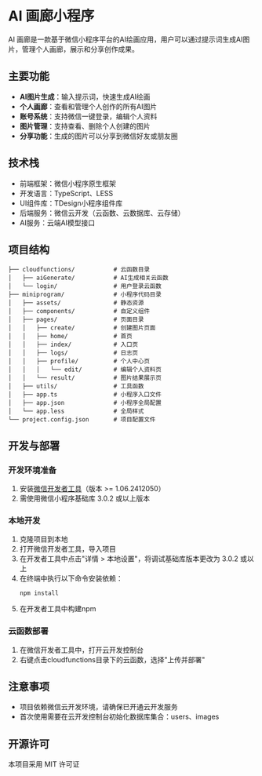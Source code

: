 # AI 画廊小程序

AI 画廊是一款基于微信小程序平台的AI绘画应用，用户可以通过提示词生成AI图片，管理个人画廊，展示和分享创作成果。

## 主要功能

- **AI图片生成**：输入提示词，快速生成AI绘画
- **个人画廊**：查看和管理个人创作的所有AI图片
- **账号系统**：支持微信一键登录，编辑个人资料
- **图片管理**：支持查看、删除个人创建的图片
- **分享功能**：生成的图片可以分享到微信好友或朋友圈

## 技术栈

- 前端框架：微信小程序原生框架
- 开发语言：TypeScript、LESS
- UI组件库：TDesign小程序组件库
- 后端服务：微信云开发（云函数、云数据库、云存储）
- AI服务：云端AI模型接口

## 项目结构

```
├── cloudfunctions/           # 云函数目录
│   ├── aiGenerate/           # AI生成相关云函数
│   └── login/                # 用户登录云函数
├── miniprogram/              # 小程序代码目录
│   ├── assets/               # 静态资源
│   ├── components/           # 自定义组件
│   ├── pages/                # 页面目录
│   │   ├── create/           # 创建图片页面
│   │   ├── home/             # 首页
│   │   ├── index/            # 入口页
│   │   ├── logs/             # 日志页
│   │   ├── profile/          # 个人中心页
│   │   │   └── edit/         # 编辑个人资料页
│   │   └── result/           # 图片结果展示页
│   ├── utils/                # 工具函数
│   ├── app.ts                # 小程序入口文件
│   ├── app.json              # 小程序全局配置
│   └── app.less              # 全局样式
└── project.config.json       # 项目配置文件
```

## 开发与部署

### 开发环境准备

1. 安装[微信开发者工具](https://developers.weixin.qq.com/miniprogram/dev/devtools/download.html)（版本 >= 1.06.2412050）
2. 需使用微信小程序基础库 3.0.2 或以上版本

### 本地开发

1. 克隆项目到本地
2. 打开微信开发者工具，导入项目
3. 在开发者工具中点击"详情 > 本地设置"，将调试基础库版本更改为 3.0.2 或以上
4. 在终端中执行以下命令安装依赖：
   ```
   npm install
   ```
5. 在开发者工具中构建npm

### 云函数部署

1. 在微信开发者工具中，打开云开发控制台
2. 右键点击cloudfunctions目录下的云函数，选择"上传并部署"

## 注意事项

- 项目依赖微信云开发环境，请确保已开通云开发服务
- 首次使用需要在云开发控制台初始化数据库集合：users、images

## 开源许可

本项目采用 MIT 许可证 